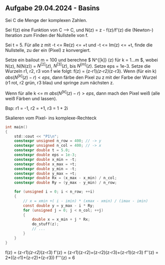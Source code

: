 ## Aufgabe 29.04.2024 - Basins

Sei C die Menge der komplexen Zahlen.

Sei f(z) eine Funktion von C --> C, und N(z) = z - f(z)/f'(z) die (Newton-) Iteration zum Finden der Nullstelle von f.

Sei t = 5.
Für alle z mit -t <= Re(z) <= +t und -t <= Im(z) <= +t,
finde die Nullstelle, zu der ein (Pixel) z konvergiert.

Setze ein bailout m = 100 und berechne 
$ N^{[k]} (z) für k = 1...m $, wobei
N(z), N(N(z)) = $N^{[2]}(z)$, $N^{[3]}(z)$, bis $N^{[m]}(z)$.
Setze eps = 1e-3.
Setze die Wurzeln r1, r2, r3 von f wie folgt:
f(z) = (z-r1)*(z-r2)*(z-r3).
Wenn (für ein k) $abs(N^{[k]}(z) -r) < eps$, dann färbe den Pixel zu z mit der Farbe der Wurzel (r1 rot, r2 grün, r3 blau) und springe zum nächsten z.

Wenn für alle k <= m $abs(N^{[k]}(z) -r) > eps$, dann mach den Pixel weiß (alle weiß Färben und lassen).

Bsp: r1 = -1, r2 = +1, r3 = 1 + 2i

Skalieren vom Pixel- ins komplexe-Rechteck
```c
int main()
{
    std::cout << "P1\n";
    constexpr unsigned n_row = 400; // -> y
    constexpr unsigned n_col = 400; // -> x
    constexpr double t = 5.0;
    constexpr double eps = 1e-3;
    constexpr double x_min = -t;
    constexpr double x_max = +t;
    constexpr double y_min = -t;
    constexpr double y_max = +t;
    constexpr double Rx = (x_max - x_min) / n_col;
    constexpr double Ry = (y_max - y_min) / n_row;

    for (unsigned i = 0; i < n_row; ++i)
    {
        // x = xmin +( i - imin) * (xmax - xmin) / (imax - imin)
        const double y = y_max - i * Ry;
        for (unsigned j = 0; j < n_col; ++j)
        {
            double x = x_min + j * Rx;
            do_stuff(z);
            // ...
        }
    }
}
```

f(z) = (z-r1)*(z-r2)*(z-r3)
f'(z) = (z-r1)(z-r2)+(z-r2)(z-r3)+(z-r1)(z-r3)
f''(z) = 2*((z-r1)+(z-r2)+(z-r3))
f'''(z) = 6
